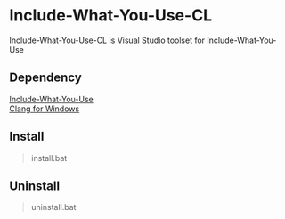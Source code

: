 Include-What-You-Use-CL
===

Include-What-You-Use-CL is Visual Studio toolset for Include-What-You-Use

## Dependency

[Include-What-You-Use](http://include-what-you-use.org/)  
[Clang for Windows](http://llvm.org/releases/download.html)  

## Install

> install.bat

## Uninstall

> uninstall.bat


